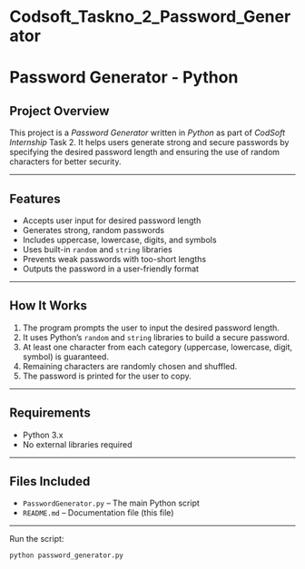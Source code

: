 # Codsoft_Taskno_2_Password_Generator

# Password Generator - Python

## Project Overview

This project is a *Password Generator* written in *Python* as part of *CodSoft Internship* Task 2. It helps users generate strong and secure passwords by specifying the desired password length and ensuring the use of random characters for better security.

---

## Features

- Accepts user input for desired password length
- Generates strong, random passwords
- Includes uppercase, lowercase, digits, and symbols
- Uses built-in `random` and `string` libraries
- Prevents weak passwords with too-short lengths
- Outputs the password in a user-friendly format

---

## How It Works

1. The program prompts the user to input the desired password length.
2. It uses Python’s `random` and `string` libraries to build a secure password.
3. At least one character from each category (uppercase, lowercase, digit, symbol) is guaranteed.
4. Remaining characters are randomly chosen and shuffled.
5. The password is printed for the user to copy.

---

## Requirements

- Python 3.x
- No external libraries required

---

## Files Included

- `PasswordGenerator.py` – The main Python script
- `README.md` – Documentation file (this file)

---
Run the script:

```bash
python password_generator.py
